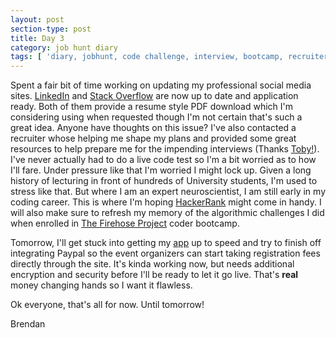 ```yaml
---
layout: post
section-type: post
title: Day 3
category: job hunt diary
tags: [ 'diary, jobhunt, code challenge, interview, bootcamp, recruiter' ]
---
```


Spent a fair bit of time working on updating my professional social media sites.  [LinkedIn](https://www.linkedin.com/in/bjobrienphd/) and [Stack Overflow](https://stackoverflow.com/users/story/5748167) are now up to date and application ready. Both of them provide a resume style PDF download which I'm considering using when requested though I'm not certain that's such a great idea.  Anyone have thoughts on this issue?  I've also contacted a recruiter whose helping me shape my plans and provided some great resources to help prepare me for the impending interviews (Thanks [Toby!](https://www.lookahead.com.au/
)).  I've never actually had to do a live code test so I'm a bit worried as to how I'll fare.  Under pressure like that I'm worried I might lock up.  Given a long history of lecturing in front of hundreds of University students, I'm used to stress like that.  But where I am an expert neuroscientist, I am still early in my coding career.  This is where I'm hoping [HackerRank](https://www.hackerrank.com/) might come in handy. I will also make sure to refresh my memory of the algorithmic challenges I did when enrolled in [The Firehose Project](https://www.thefirehoseproject.com) coder bootcamp.
  
Tomorrow, I'll get stuck into getting my [app](https://www.robotcombatevents.com) up to speed and try to finish off integrating Paypal so the event organizers can start taking registration fees directly through the site. It's kinda working now, but needs additional encryption and security before I'll be ready to let it go live. That's <b>real</b> money changing hands so I want it flawless.   
 
Ok everyone, that's all for now.  Until tomorrow!

Brendan